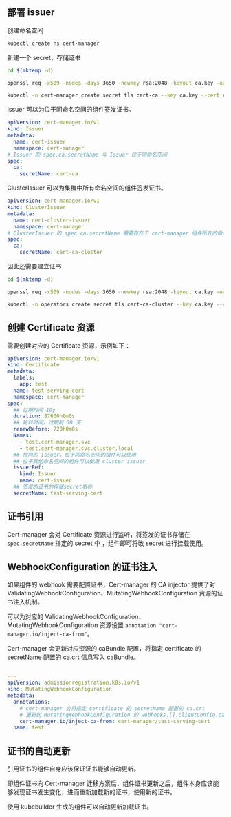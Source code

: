 
## 部署 issuer

创建命名空间

```bash
kubectl create ns cert-manager
```

新建一个 secret，存储证书

```bash
cd $(mktemp -d)

openssl req -x509 -nodes -days 3650 -newkey rsa:2048 -keyout ca.key -out ca.crt -subj "/CN=issuer.cert-manager.com"

kubectl -n cert-manager create secret tls cert-ca --key ca.key --cert ca.crt --dry-run -o yaml |kubectl apply  -f -
```

Issuer 可以为位于同命名空间的组件签发证书。

```yaml
apiVersion: cert-manager.io/v1
kind: Issuer
metadata:
  name: cert-issuer
  namespace: cert-manager
# Issuer 的 spec.ca.secretName 与 Issuer 位于同命名空间
spec:
  ca:
    secretName: cert-ca

```

ClusterIssuer 可以为集群中所有命名空间的组件签发证书。

```yaml
apiVersion: cert-manager.io/v1
kind: ClusterIssuer
metadata:
  name: cert-cluster-issuer
  namespace: cert-manager
# ClusterIssuer 的 spec.ca.secretName 需要存在于 cert-manager 组件所在的命名空间
spec:
  ca:
    secretName: cert-ca-cluster

```

因此还需要建立证书

```bash
cd $(mktemp -d)

openssl req -x509 -nodes -days 3650 -newkey rsa:2048 -keyout ca.key -out ca.crt -subj "/CN=cluster-issuer.cert-manager.com"

kubectl -n operators create secret tls cert-ca-cluster --key ca.key --cert ca.crt --dry-run -o yaml |kubectl apply  -f -
```

## 创建 Certificate 资源

需要创建对应的 Certificate 资源，示例如下：

```yaml
apiVersion: cert-manager.io/v1
kind: Certificate
metadata:
  labels:
    app: test
  name: test-serving-cert
  namespace: cert-manager
spec:
  ## 过期时间 10y
  duration: 87600h0m0s
  ## 轮转时间，过期前 30 天
  renewBefore: 720h0m0s
  Names:
    - test.cert-manager.svc
    - test.cert-manager.svc.cluster.local
  ## 指向的 issuer，位于同命名空间的组件可以使用
  ## 位于其他命名空间的组件可以使用 cluster issuer
  issuerRef:
    kind: Issuer
    name: cert-issuer
  ## 签发的证书的存储secret名称
  secretName: test-serving-cert

```

## 证书引用

Cert-manager 会对 Certificate 资源进行监听，将签发的证书存储在 `spec.secretName` 指定的 secret 中 ，组件即可将改 secret 进行挂载使用。

## WebhookConfiguration 的证书注入

如果组件的 webhook 需要配置证书，Cert-manager 的 CA injector 提供了对 ValidatingWebhookConfiguration、MutatingWebhookConfiguration 资源的证书注入机制。

可以为对应的 ValidatingWebhookConfiguration、MutatingWebhookConfiguration 资源设置 `annotation "cert-manager.io/inject-ca-from"`。

Cert-manager 会更新对应资源的 caBundle 配置，将指定 certificate 的 secretName 配置的 ca.crt 信息写入 caBundle。

```yaml

---
apiVersion: admissionregistration.k8s.io/v1
kind: MutatingWebhookConfiguration
metadata:
  annotations:
    # cert-manager 会将指定 certificate 的 secretName 配置的 ca.crt
    # 更新到 MutatingWebhookConfiguration 的 webhooks.[].clientConfig.caBundle 字段
    cert-manager.io/inject-ca-from: cert-manager/test-serving-cert
  name: test

```

## 证书的自动更新

引用证书的组件自身应该保证证书能够自动更新。

即组件证书向 Cert-manager 迁移方案后，组件证书更新之后，组件本身应该能够发现证书发生变化，进而重新加载新的证书，使用新的证书。

使用 kubebuilder 生成的组件可以自动更新加载证书。
